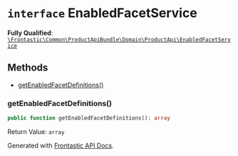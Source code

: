 # `interface`  EnabledFacetService

**Fully Qualified**: [`\Frontastic\Common\ProductApiBundle\Domain\ProductApi\EnabledFacetService`](../../../../../src/php/ProductApiBundle/Domain/ProductApi/EnabledFacetService.php)

## Methods

* [getEnabledFacetDefinitions()](#getenabledfacetdefinitions)

### getEnabledFacetDefinitions()

```php
public function getEnabledFacetDefinitions(): array
```

Return Value: `array`

Generated with [Frontastic API Docs](https://github.com/FrontasticGmbH/apidocs).
